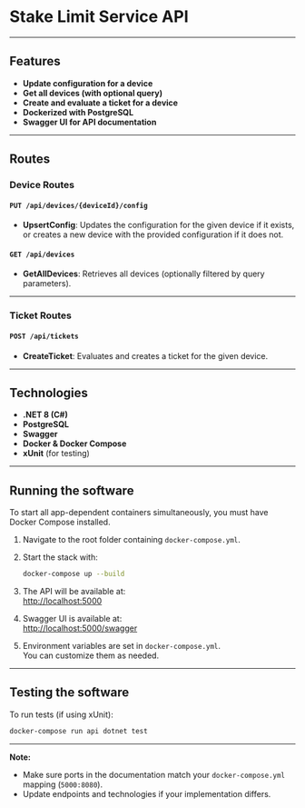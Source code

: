 # Stake Limit Service API

---

## Features

- **Update configuration for a device**
- **Get all devices (with optional query)**
- **Create and evaluate a ticket for a device**
- **Dockerized with PostgreSQL**
- **Swagger UI for API documentation**

---

## Routes

### Device Routes

#### `PUT /api/devices/{deviceId}/config`
-  **UpsertConfig**: Updates the configuration for the given device if it exists, or creates a new device with the provided configuration if it does not.

#### `GET /api/devices`
- **GetAllDevices**: Retrieves all devices (optionally filtered by query parameters).

---

### Ticket Routes

#### `POST /api/tickets`
- **CreateTicket**: Evaluates and creates a ticket for the given device.

---

## Technologies

- **.NET 8 (C#)**
- **PostgreSQL**
- **Swagger**
- **Docker & Docker Compose**
- **xUnit** (for testing)

---

## Running the software

To start all app-dependent containers simultaneously, you must have Docker Compose installed.

1. Navigate to the root folder containing `docker-compose.yml`.
2. Start the stack with:

   ```sh
   docker-compose up --build
   ```

3. The API will be available at:  
   [http://localhost:5000](http://localhost:5000)

4. Swagger UI is available at:  
   [http://localhost:5000/swagger](http://localhost:5000/swagger)

5. Environment variables are set in `docker-compose.yml`.  
   You can customize them as needed.

---

## Testing the software

To run tests (if using xUnit):

```sh
docker-compose run api dotnet test
```

---

**Note:**  
- Make sure ports in the documentation match your `docker-compose.yml` mapping (`5000:8080`).
- Update endpoints and technologies if your implementation differs.
